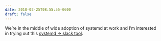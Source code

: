 ```yaml
---
date: 2018-02-25T08:55:55-0600
draft: false
---
```




We’re in the middle of wide adoption of systemd at work and I’m interested in trying out this [systemd -> slack tool](https://www.scaledrone.com/blog/posts/real-time-notifications-from-systemd-to-slack).



